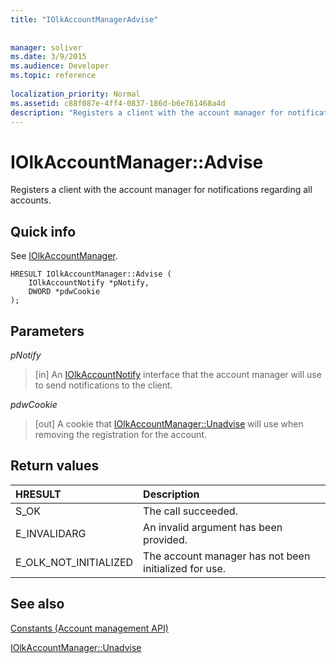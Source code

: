 ```yaml
---
title: "IOlkAccountManagerAdvise"
 
 
manager: soliver
ms.date: 3/9/2015
ms.audience: Developer
ms.topic: reference
 
localization_priority: Normal
ms.assetid: c88f087e-4ff4-0837-186d-b6e761468a4d
description: "Registers a client with the account manager for notifications regarding all accounts."
---
```


# IOlkAccountManager::Advise

Registers a client with the account manager for notifications regarding all accounts.
  
## Quick info

See [IOlkAccountManager](iolkaccountmanager.md).
  
```
HRESULT IOlkAccountManager::Advise (  
    IOlkAccountNotify *pNotify, 
    DWORD *pdwCookie 
);
```

## Parameters

 _pNotify_
  
> [in] An [IOlkAccountNotify](iolkaccountnotify.md) interface that the account manager will use to send notifications to the client. 
    
 _pdwCookie_
  
> [out] A cookie that [IOlkAccountManager::Unadvise](iolkaccountmanager-unadvise.md) will use when removing the registration for the account. 
    
## Return values

|**HRESULT**|**Description**|
|:-----|:-----|
|S_OK  <br/> |The call succeeded.  <br/> |
|E_INVALIDARG  <br/> |An invalid argument has been provided.  <br/> |
|E_OLK_NOT_INITIALIZED  <br/> |The account manager has not been initialized for use.  <br/> |
   
## See also



[Constants (Account management API)](constants-account-management-api.md)
  
[IOlkAccountManager::Unadvise](iolkaccountmanager-unadvise.md)

